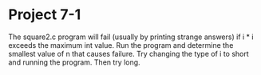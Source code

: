 # Project 7-1

The square2.c program will fail (usually by printing strange answers) if
i * i exceeds the maximum int value. Run the program and determine the smallest
value of n that causes failure. Try changing the type of i to short and
running the program. Then try long.
